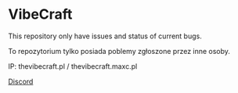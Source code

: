 # VibeCraft

This repository only have issues and status of current bugs.

To repozytorium tylko posiada poblemy zgłoszone przez inne osoby.


IP: thevibecraft.pl / thevibecraft.maxc.pl

[Discord](https://disboard.org/server/704225778874974219)
